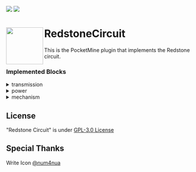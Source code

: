 [![](https://poggit.pmmp.io/shield.state/RedstoneCircuit)](https://poggit.pmmp.io/p/RedstoneCircuit)
[![](https://poggit.pmmp.io/shield.dl/RedstoneCircuit)](https://poggit.pmmp.io/p/RedstoneCircuit)
<h1>RedstoneCircuit<img width=100 align="left" src="https://github.com/tedo0627/RedstoneCircuit/blob/master/icon.png?raw=true"></h1>

This is the PocketMine plugin that implements the Redstone circuit.

### Implemented Blocks
<details>
  <summary>
    transmission
  </summary>
  <ul>
    <li>Redstone Comparator
    <li>Redstone Repeater
    <li>Redstone Wire
  </ul>
</details>
<details>
  <summary>
    power
  </summary>
  <ul>
    <li>Buttons
    <li>Daylight Sensor
    <li>Juke Box
    <li>Lever
    <li>Observer
    <li>Redstone Block
    <li>Redstone Torch
    <li>Pressure Plates
    <li>Trapped Chest
    <li>Tripwire
    <li>Tripwire Hook
  </ul>
</details>
<details>
  <summary>
    mechanism
  </summary>
  <ul>
    <li>Activator Rail
    <li>Command Block
    <li>Dispenser
    <li>Doors
    <li>Dragon Skull
    <li>Dropper
    <li>Fence Gates
    <li>Hopper
    <li>Note Block
    <li>Powered Rail
    <li>Redstone Lamp
    <li>TNT
    <li>Trapdoors
  </ul>
</details>

## License
"Redstone Circuit" is under [GPL-3.0 License](https://github.com/tedo0627/RedstoneCircuit/blob/master/LICENSE)

## Special Thanks
Write Icon [@num4nua](https://twitter.com/num4nua)

